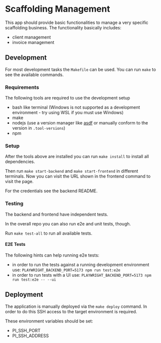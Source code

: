 # Scaffolding Management

This app should provide basic functionalities to manage a very specific scaffolding business.
The functionality basically includes:

- client management
- invoice management

## Development

For most development tasks the `Makefile` can be used. You can run `make` to see the available commands.

### Requirements

The following tools are required to use the development setup

- bash like terminal (Windows is not supported as a development environment - try using WSL if you must use Windows)
- make
- nodejs (use a version manager like [asdf](https://asdf-vm.com/) or manually conform to the version in `.tool-versions`)
- npm

### Setup

After the tools above are installed you can run `make install` to install all dependencies.

Then run `make start-backend` and `make start-frontend` in different terminals.
Now you can visit the URL shown in the frontend command to visit the page.

For the credentials see the backend README.

### Testing

The backend and frontend have independent tests.

In the overall repo you can also run e2e and unit tests, though.

Run `make test-all` to run all available tests.

#### E2E Tests

The following hints can help running e2e tests:

- in order to run the tests against a running development environment use:
  `PLAYWRIGHT_BACKEND_PORT=5173 npm run test:e2e`
- in order to run tests with a UI use:
  `PLAYWRIGHT_BACKEND_PORT=5173 npm run test:e2e -- --ui`

## Deployment

The application is manually deployed via the `make deploy` command.
In order to do this SSH access to the target environment is required.

These environment variables should be set:

- PI_SSH_PORT
- PI_SSH_ADDRESS

<!-- TODO: remove all kinds of overview search stuff -->
<!-- TODO: add document search endpoint -->
